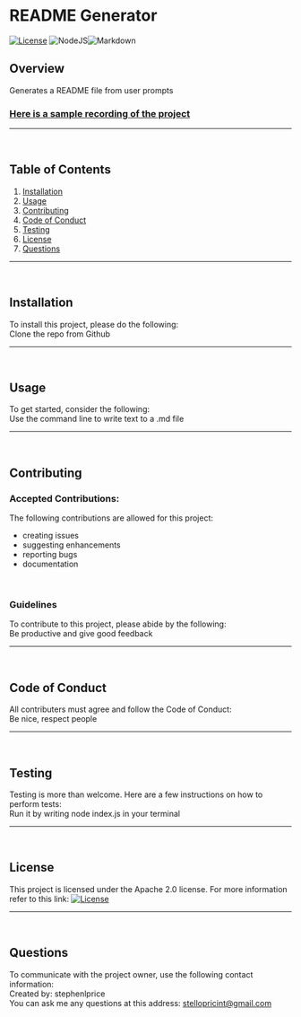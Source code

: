 
  # README Generator

  [![License](https://img.shields.io/badge/License-Apache%202.0-blue.svg)](https://opensource.org/licenses/Apache-2.0) <img alt="NodeJS" src="https://img.shields.io/badge/node.js%20-%2343853D.svg?&style=for-the-badge&logo=node.js&logoColor=white"/><img alt="Markdown" src="https://img.shields.io/badge/markdown-%23000000.svg?&style=for-the-badge&logo=markdown&logoColor=white"/>

  ## Overview
  Generates a README file from user prompts
  
  ### [Here is a sample recording of the project](https://drive.google.com/file/d/1IfBDjO2mfSWAI24oeG-l2P49ehfBkS3W/view?usp=sharing)
  <hr>
  <br>

  ## Table of Contents
  1. [Installation](#Installation)
  2. [Usage](#Usage)
  3. [Contributing](#Contributing)
  4. [Code of Conduct](#Code-of-Conduct)
  4. [Testing](#Testing)
  5. [License](#License)
  6. [Questions](#Questions)
  <hr>
  <br>

  ## Installation
  To install this project, please do the following:<br>
  Clone the repo from Github
  <hr>
  <br>

  ## Usage
  To get started, consider the following:<br>
  Use the command line to write text to a .md file
  <hr>
  <br>

  ## Contributing

  ### Accepted Contributions:
  The following contributions are allowed for this project:<br>
  <ul>
    <li>creating issues</li><li>suggesting enhancements</li><li>reporting bugs</li><li>documentation</li>
  </ul>
  <br>

  ### Guidelines
  To contribute to this project, please abide by the following:<br>
  Be productive and give good feedback
  <hr>
  <br>

  ## Code of Conduct
  All contributers must agree and follow the Code of Conduct:<br>
  Be nice, respect people
  <hr>
  <br>

  ## Testing
  Testing is more than welcome. Here are a few instructions on how to perform tests:<br>
  Run it by writing node index.js in your terminal
  <hr>
  <br>

  ## License
  This project is licensed under the Apache 2.0 license.
  For more information refer to this link: [![License](https://img.shields.io/badge/License-Apache%202.0-blue.svg)](https://opensource.org/licenses/Apache-2.0)
  <hr>
  <br>

  ## Questions
  To communicate with the project owner, use the following contact information:<br>
  Created by: stephenlprice <br>
  You can ask me any questions at this address: stellopricint@gmail.com
  
